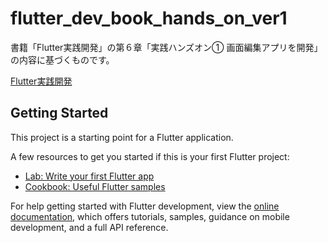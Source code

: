 # flutter_dev_book_hands_on_ver1

書籍「Flutter実践開発」の第６章「実践ハンズオン① 画面編集アプリを開発」の内容に基づくものです。

[Flutter実践開発](https://gihyo.jp/book/2024/978-4-297-13993-3)

## Getting Started

This project is a starting point for a Flutter application.

A few resources to get you started if this is your first Flutter project:

- [Lab: Write your first Flutter app](https://docs.flutter.dev/get-started/codelab)
- [Cookbook: Useful Flutter samples](https://docs.flutter.dev/cookbook)

For help getting started with Flutter development, view the
[online documentation](https://docs.flutter.dev/), which offers tutorials,
samples, guidance on mobile development, and a full API reference.
